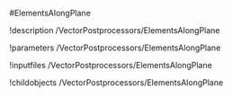 <!-- MOOSE Object Documentation Stub: Remove this when content is added. -->
#ElementsAlongPlane

!description /VectorPostprocessors/ElementsAlongPlane

!parameters /VectorPostprocessors/ElementsAlongPlane

!inputfiles /VectorPostprocessors/ElementsAlongPlane

!childobjects /VectorPostprocessors/ElementsAlongPlane
